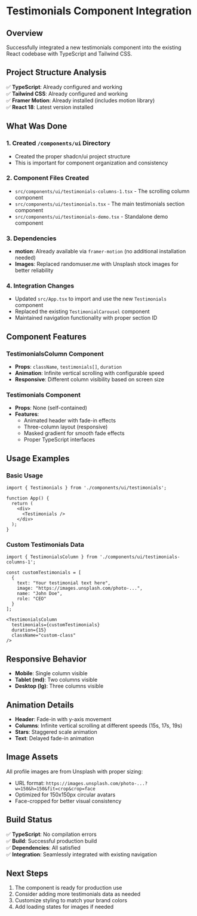 # Testimonials Component Integration

## Overview
Successfully integrated a new testimonials component into the existing React codebase with TypeScript and Tailwind CSS.

## Project Structure Analysis
✅ **TypeScript**: Already configured and working  
✅ **Tailwind CSS**: Already configured and working  
✅ **Framer Motion**: Already installed (includes motion library)  
✅ **React 18**: Latest version installed  

## What Was Done

### 1. Created `/components/ui` Directory
- Created the proper shadcn/ui project structure
- This is important for component organization and consistency

### 2. Component Files Created
- `src/components/ui/testimonials-columns-1.tsx` - The scrolling column component
- `src/components/ui/testimonials.tsx` - The main testimonials section component
- `src/components/ui/testimonials-demo.tsx` - Standalone demo component

### 3. Dependencies
- **motion**: Already available via `framer-motion` (no additional installation needed)
- **Images**: Replaced randomuser.me with Unsplash stock images for better reliability

### 4. Integration Changes
- Updated `src/App.tsx` to import and use the new `Testimonials` component
- Replaced the existing `TestimonialCarousel` component
- Maintained navigation functionality with proper section ID

## Component Features

### TestimonialsColumn Component
- **Props**: `className`, `testimonials[]`, `duration`
- **Animation**: Infinite vertical scrolling with configurable speed
- **Responsive**: Different column visibility based on screen size

### Testimonials Component
- **Props**: None (self-contained)
- **Features**: 
  - Animated header with fade-in effects
  - Three-column layout (responsive)
  - Masked gradient for smooth fade effects
  - Proper TypeScript interfaces

## Usage Examples

### Basic Usage
```tsx
import { Testimonials } from './components/ui/testimonials';

function App() {
  return (
    <div>
      <Testimonials />
    </div>
  );
}
```

### Custom Testimonials Data
```tsx
import { TestimonialsColumn } from './components/ui/testimonials-columns-1';

const customTestimonials = [
  {
    text: "Your testimonial text here",
    image: "https://images.unsplash.com/photo-...",
    name: "John Doe",
    role: "CEO"
  }
];

<TestimonialsColumn 
  testimonials={customTestimonials} 
  duration={15} 
  className="custom-class" 
/>
```

## Responsive Behavior
- **Mobile**: Single column visible
- **Tablet (md)**: Two columns visible  
- **Desktop (lg)**: Three columns visible

## Animation Details
- **Header**: Fade-in with y-axis movement
- **Columns**: Infinite vertical scrolling at different speeds (15s, 17s, 19s)
- **Stars**: Staggered scale animation
- **Text**: Delayed fade-in animation

## Image Assets
All profile images are from Unsplash with proper sizing:
- URL format: `https://images.unsplash.com/photo-...?w=150&h=150&fit=crop&crop=face`
- Optimized for 150x150px circular avatars
- Face-cropped for better visual consistency

## Build Status
✅ **TypeScript**: No compilation errors  
✅ **Build**: Successful production build  
✅ **Dependencies**: All satisfied  
✅ **Integration**: Seamlessly integrated with existing navigation  

## Next Steps
1. The component is ready for production use
2. Consider adding more testimonials data as needed
3. Customize styling to match your brand colors
4. Add loading states for images if needed 